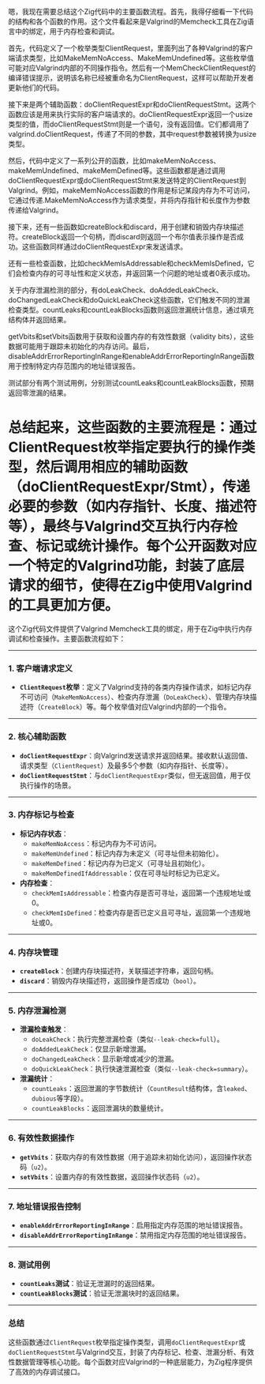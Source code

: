 嗯，我现在需要总结这个Zig代码中的主要函数流程。首先，我得仔细看一下代码的结构和各个函数的作用。这个文件看起来是Valgrind的Memcheck工具在Zig语言中的绑定，用于内存检查和调试。

首先，代码定义了一个枚举类型ClientRequest，里面列出了各种Valgrind的客户端请求类型，比如MakeMemNoAccess、MakeMemUndefined等。这些枚举值可能对应Valgrind内部的不同操作指令。然后有一个MemCheckClientRequest的编译错误提示，说明该名称已经被重命名为ClientRequest，这样可以帮助开发者更新他们的代码。

接下来是两个辅助函数：doClientRequestExpr和doClientRequestStmt。这两个函数应该是用来执行实际的客户端请求的。doClientRequestExpr返回一个usize类型的值，而doClientRequestStmt则是一个语句，没有返回值。它们都调用了valgrind.doClientRequest，传递了不同的参数，其中request参数被转换为usize类型。

然后，代码中定义了一系列公开的函数，比如makeMemNoAccess、makeMemUndefined、makeMemDefined等。这些函数都是通过调用doClientRequestExpr或doClientRequestStmt来发送特定的ClientRequest到Valgrind。例如，makeMemNoAccess函数的作用是标记某段内存为不可访问，它通过传递.MakeMemNoAccess作为请求类型，并将内存指针和长度作为参数传递给Valgrind。

接下来，还有一些函数如createBlock和discard，用于创建和销毁内存块描述符。createBlock返回一个句柄，而discard则返回一个布尔值表示操作是否成功。这些函数同样通过doClientRequestExpr来发送请求。

还有一些检查函数，比如checkMemIsAddressable和checkMemIsDefined，它们会检查内存的可寻址性和定义状态，并返回第一个问题的地址或者0表示成功。

关于内存泄漏检测的部分，有doLeakCheck、doAddedLeakCheck、doChangedLeakCheck和doQuickLeakCheck这些函数，它们触发不同的泄漏检查类型。countLeaks和countLeakBlocks函数则返回泄漏统计信息，通过填充结构体并返回结果。

getVbits和setVbits函数用于获取和设置内存的有效性数据（validity bits），这些数据可能用于跟踪未初始化的内存访问。最后，disableAddrErrorReportingInRange和enableAddrErrorReportingInRange函数用于控制特定内存范围内的地址错误报告。

测试部分有两个测试用例，分别测试countLeaks和countLeakBlocks函数，预期返回零泄漏的结果。

总结起来，这些函数的主要流程是：通过ClientRequest枚举指定要执行的操作类型，然后调用相应的辅助函数（doClientRequestExpr/Stmt），传递必要的参数（如内存指针、长度、描述符等），最终与Valgrind交互执行内存检查、标记或统计操作。每个公开函数对应一个特定的Valgrind功能，封装了底层请求的细节，使得在Zig中使用Valgrind的工具更加方便。
================================================
这个Zig代码文件提供了Valgrind Memcheck工具的绑定，用于在Zig中执行内存调试和检查操作。主要函数流程如下：

---

### **1. 客户端请求定义**
- **`ClientRequest`枚举**：定义了Valgrind支持的各类内存操作请求，如标记内存不可访问（`MakeMemNoAccess`）、检查内存泄漏（`DoLeakCheck`）、管理内存块描述符（`CreateBlock`）等。每个枚举值对应Valgrind内部的一个指令。

---

### **2. 核心辅助函数**
- **`doClientRequestExpr`**：向Valgrind发送请求并返回结果。接收默认返回值、请求类型（`ClientRequest`）及最多5个参数（如内存指针、长度等）。
- **`doClientRequestStmt`**：与`doClientRequestExpr`类似，但无返回值，用于仅执行操作的场景。

---

### **3. 内存标记与检查**
- **标记内存状态**：
  - `makeMemNoAccess`：标记内存为不可访问。
  - `makeMemUndefined`：标记内存为未定义（可寻址但未初始化）。
  - `makeMemDefined`：标记内存为已定义（可寻址且初始化）。
  - `makeMemDefinedIfAddressable`：仅在可寻址时标记为已定义。
- **内存检查**：
  - `checkMemIsAddressable`：检查内存是否可寻址，返回第一个违规地址或0。
  - `checkMemIsDefined`：检查内存是否已定义且可寻址，返回第一个违规地址或0。

---

### **4. 内存块管理**
- **`createBlock`**：创建内存块描述符，关联描述字符串，返回句柄。
- **`discard`**：销毁内存块描述符，返回操作是否成功（`bool`）。

---

### **5. 内存泄漏检测**
- **泄漏检查触发**：
  - `doLeakCheck`：执行完整泄漏检查（类似`--leak-check=full`）。
  - `doAddedLeakCheck`：仅显示新增泄漏。
  - `doChangedLeakCheck`：显示新增或减少的泄漏。
  - `doQuickLeakCheck`：执行快速泄漏检查（类似`--leak-check=summary`）。
- **泄漏统计**：
  - `countLeaks`：返回泄漏的字节数统计（`CountResult`结构体，含`leaked`、`dubious`等字段）。
  - `countLeakBlocks`：返回泄漏块的数量统计。

---

### **6. 有效性数据操作**
- **`getVbits`**：获取内存的有效性数据（用于追踪未初始化访问），返回操作状态码（`u2`）。
- **`setVbits`**：设置内存的有效性数据，返回操作状态码（`u2`）。

---

### **7. 地址错误报告控制**
- **`enableAddrErrorReportingInRange`**：启用指定内存范围的地址错误报告。
- **`disableAddrErrorReportingInRange`**：禁用指定内存范围的地址错误报告。

---

### **8. 测试用例**
- **`countLeaks`测试**：验证无泄漏时的返回结果。
- **`countLeakBlocks`测试**：验证无泄漏块时的返回结果。

---

### **总结**
这些函数通过`ClientRequest`枚举指定操作类型，调用`doClientRequestExpr`或`doClientRequestStmt`与Valgrind交互，封装了内存标记、检查、泄漏分析、有效性数据管理等核心功能。每个函数对应Valgrind的一种底层能力，为Zig程序提供了高效的内存调试接口。